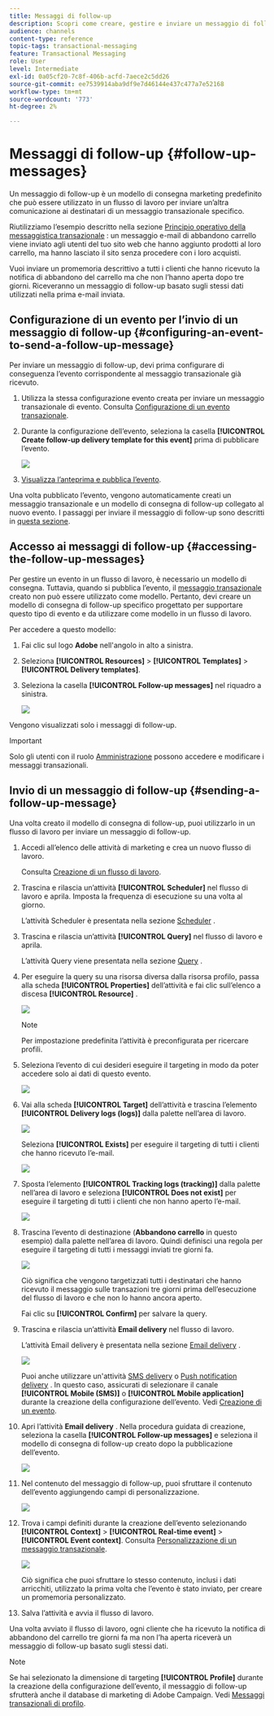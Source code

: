 ```yaml
---
title: Messaggi di follow-up
description: Scopri come creare, gestire e inviare un messaggio di follow-up.
audience: channels
content-type: reference
topic-tags: transactional-messaging
feature: Transactional Messaging
role: User
level: Intermediate
exl-id: 0a05cf20-7c8f-406b-acfd-7aece2c5dd26
source-git-commit: ee7539914aba9df9e7d46144e437c477a7e52168
workflow-type: tm+mt
source-wordcount: '773'
ht-degree: 2%

---
```


# Messaggi di follow-up {#follow-up-messages}

Un messaggio di follow-up è un modello di consegna marketing predefinito che può essere utilizzato in un flusso di lavoro per inviare un’altra comunicazione ai destinatari di un messaggio transazionale specifico.

Riutilizziamo l’esempio descritto nella sezione [Principio operativo della messaggistica transazionale](../../channels/using/getting-started-with-transactional-msg.md#transactional-messaging-operating-principle) : un messaggio e-mail di abbandono carrello viene inviato agli utenti del tuo sito web che hanno aggiunto prodotti al loro carrello, ma hanno lasciato il sito senza procedere con i loro acquisti.

Vuoi inviare un promemoria descrittivo a tutti i clienti che hanno ricevuto la notifica di abbandono del carrello ma che non l’hanno aperta dopo tre giorni. Riceveranno un messaggio di follow-up basato sugli stessi dati utilizzati nella prima e-mail inviata.

## Configurazione di un evento per l’invio di un messaggio di follow-up {#configuring-an-event-to-send-a-follow-up-message}

Per inviare un messaggio di follow-up, devi prima configurare di conseguenza l’evento corrispondente al messaggio transazionale già ricevuto.

1. Utilizza la stessa configurazione evento creata per inviare un messaggio transazionale di evento. Consulta [Configurazione di un evento transazionale](../../channels/using/configuring-transactional-event.md).
1. Durante la configurazione dell’evento, seleziona la casella **[!UICONTROL Create follow-up delivery template for this event]** prima di pubblicare l’evento.

   ![](assets/message-center_follow-up-checkbox.png)

1. [Visualizza l’anteprima e pubblica l’evento](../../channels/using/publishing-transactional-event.md#previewing-and-publishing-the-event).

Una volta pubblicato l’evento, vengono automaticamente creati un messaggio transazionale e un modello di consegna di follow-up collegato al nuovo evento. I passaggi per inviare il messaggio di follow-up sono descritti in [questa sezione](#sending-a-follow-up-message).

## Accesso ai messaggi di follow-up {#accessing-the-follow-up-messages}

Per gestire un evento in un flusso di lavoro, è necessario un modello di consegna. Tuttavia, quando si pubblica l’evento, il [messaggio transazionale](../../channels/using/editing-transactional-message.md) creato non può essere utilizzato come modello. Pertanto, devi creare un modello di consegna di follow-up specifico progettato per supportare questo tipo di evento e da utilizzare come modello in un flusso di lavoro.

Per accedere a questo modello:

1. Fai clic sul logo **Adobe** nell&#39;angolo in alto a sinistra.
1. Seleziona **[!UICONTROL Resources]** > **[!UICONTROL Templates]** > **[!UICONTROL Delivery templates]**.
1. Seleziona la casella **[!UICONTROL Follow-up messages]** nel riquadro a sinistra.

   ![](assets/message-center_follow-up-search.png)

Vengono visualizzati solo i messaggi di follow-up.

>[!IMPORTANT]
>
>Solo gli utenti con il ruolo [Amministrazione](../../administration/using/users-management.md#functional-administrators) possono accedere e modificare i messaggi transazionali.

## Invio di un messaggio di follow-up {#sending-a-follow-up-message}

Una volta creato il modello di consegna di follow-up, puoi utilizzarlo in un flusso di lavoro per inviare un messaggio di follow-up.

<!--You need to set up a workflow targeting the event corresponding to the transactional message that was already received.-->

1. Accedi all’elenco delle attività di marketing e crea un nuovo flusso di lavoro.

   Consulta [Creazione di un flusso di lavoro](../../automating/using/building-a-workflow.md#creating-a-workflow).

1. Trascina e rilascia un’attività **[!UICONTROL Scheduler]** nel flusso di lavoro e aprila. Imposta la frequenza di esecuzione su una volta al giorno.

   L’attività Scheduler è presentata nella sezione [Scheduler](../../automating/using/scheduler.md) .

1. Trascina e rilascia un’attività **[!UICONTROL Query]** nel flusso di lavoro e aprila.

   L’attività Query viene presentata nella sezione [Query](../../automating/using/query.md) .

1. Per eseguire la query su una risorsa diversa dalla risorsa profilo, passa alla scheda **[!UICONTROL Properties]** dell’attività e fai clic sull’elenco a discesa **[!UICONTROL Resource]** .

   ![](assets/message-center_follow-up-query-properties.png)

   >[!NOTE]
   >
   >Per impostazione predefinita l’attività è preconfigurata per ricercare profili.

1. Seleziona l’evento di cui desideri eseguire il targeting in modo da poter accedere solo ai dati di questo evento.

   ![](assets/message-center_follow-up-query-resource.png)

1. Vai alla scheda **[!UICONTROL Target]** dell’attività e trascina l’elemento **[!UICONTROL Delivery logs (logs)]** dalla palette nell’area di lavoro.

   ![](assets/message-center_follow-up-delivery-logs.png)

   Seleziona **[!UICONTROL Exists]** per eseguire il targeting di tutti i clienti che hanno ricevuto l’e-mail.

   ![](assets/message-center_follow-up-delivery-logs-exists.png)

1. Sposta l’elemento **[!UICONTROL Tracking logs (tracking)]** dalla palette nell’area di lavoro e seleziona **[!UICONTROL Does not exist]** per eseguire il targeting di tutti i clienti che non hanno aperto l’e-mail.

   ![](assets/message-center_follow-up-delivery-and-tracking-logs.png)

1. Trascina l’evento di destinazione (**Abbandono carrello** in questo esempio) dalla palette nell’area di lavoro. Quindi definisci una regola per eseguire il targeting di tutti i messaggi inviati tre giorni fa.

   ![](assets/message-center_follow-up-created.png)

   Ciò significa che vengono targetizzati tutti i destinatari che hanno ricevuto il messaggio sulle transazioni tre giorni prima dell’esecuzione del flusso di lavoro e che non lo hanno ancora aperto.

   Fai clic su **[!UICONTROL Confirm]** per salvare la query.

1. Trascina e rilascia un’attività **Email delivery** nel flusso di lavoro.

   L’attività Email delivery è presentata nella sezione [Email delivery](../../automating/using/email-delivery.md) .

   ![](assets/message-center_follow-up-workflow.png)

   Puoi anche utilizzare un&#39;attività [SMS delivery](../../automating/using/sms-delivery.md) o [Push notification delivery](../../automating/using/push-notification-delivery.md) . In questo caso, assicurati di selezionare il canale **[!UICONTROL Mobile (SMS)]** o **[!UICONTROL Mobile application]** durante la creazione della configurazione dell’evento. Vedi [Creazione di un evento](../../channels/using/configuring-transactional-event.md#creating-an-event).

1. Apri l’attività **Email delivery** . Nella procedura guidata di creazione, seleziona la casella **[!UICONTROL Follow-up messages]** e seleziona il modello di consegna di follow-up creato dopo la pubblicazione dell’evento.

   ![](assets/message-center_follow-up-template.png)

1. Nel contenuto del messaggio di follow-up, puoi sfruttare il contenuto dell’evento aggiungendo campi di personalizzazione.

   ![](assets/message-center_follow-up-content.png)

1. Trova i campi definiti durante la creazione dell’evento selezionando **[!UICONTROL Context]** > **[!UICONTROL Real-time event]** > **[!UICONTROL Event context]**. Consulta [Personalizzazione di un messaggio transazionale](../../channels/using/editing-transactional-message.md#personalizing-a-transactional-message).

   ![](assets/message-center_follow-up-personalization.png)

   Ciò significa che puoi sfruttare lo stesso contenuto, inclusi i dati arricchiti, utilizzato la prima volta che l’evento è stato inviato, per creare un promemoria personalizzato.

1. Salva l’attività e avvia il flusso di lavoro.

Una volta avviato il flusso di lavoro, ogni cliente che ha ricevuto la notifica di abbandono del carrello tre giorni fa ma non l’ha aperta riceverà un messaggio di follow-up basato sugli stessi dati.

>[!NOTE]
>
>Se hai selezionato la dimensione di targeting **[!UICONTROL Profile]** durante la creazione della configurazione dell’evento, il messaggio di follow-up sfrutterà anche il database di marketing di Adobe Campaign. Vedi [Messaggi transazionali di profilo](../../channels/using/editing-transactional-message.md#profile-transactional-message-specificities).
